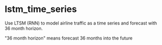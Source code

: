 # lstm_time_series

Use LTSM (RNN) to model airline traffic as a time series and forecast with 36 month horizon.

"36 month horizon" means forecast 36 months into the future
